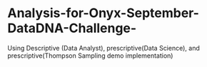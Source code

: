 # Analysis-for-Onyx-September-DataDNA-Challenge-
Using Descriptive (Data Analyst), prescriptive(Data Science), and prescriptive(Thompson Sampling demo implementation)

